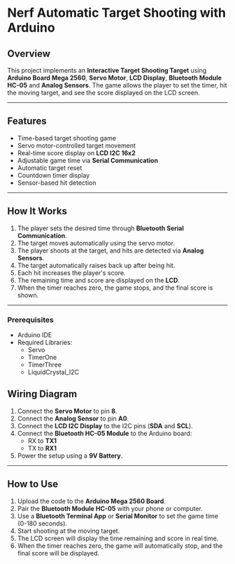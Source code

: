 # Nerf Automatic Target Shooting with Arduino

## Overview
This project implements an **Interactive Target Shooting Target** using **Arduino Board Mega 2560**, **Servo Motor**, **LCD Display**, **Bluetooth Module HC-05** and **Analog Sensors**. The game allows the player to set the timer, hit the moving target, and see the score displayed on the LCD screen.

---

## Features
- Time-based target shooting game
- Servo motor-controlled target movement
- Real-time score display on **LCD I2C 16x2**
- Adjustable game time via **Serial Communication**
- Automatic target reset
- Countdown timer display
- Sensor-based hit detection

---

## How It Works
1. The player sets the desired time through **Bluetooth Serial Communication**.
2. The target moves automatically using the servo motor.
3. The player shoots at the target, and hits are detected via **Analog Sensors**.
4. The target automatically raises back up after being hit.
5. Each hit increases the player's score.
6. The remaining time and score are displayed on the **LCD**.
7. When the timer reaches zero, the game stops, and the final score is shown.
---

### Prerequisites
- Arduino IDE
- Required Libraries:
  - Servo
  - TimerOne
  - TimerThree
  - LiquidCrystal_I2C

## Wiring Diagram
1. Connect the **Servo Motor** to pin **8**.
2. Connect the **Analog Sensor** to pin **A0**.
3. Connect the **LCD I2C Display** to the I2C pins (**SDA** and **SCL**).
4. Connect the **Bluetooth HC-05 Module** to the Arduino board:
   - RX to **TX1**
   - TX to **RX1**
5. Power the setup using a **9V Battery**.

---

## How to Use
1. Upload the code to the **Arduino Mega 2560 Board**.
2. Pair the **Bluetooth Module HC-05** with your phone or computer.
3. Use a **Bluetooth Terminal App** or **Serial Monitor** to set the game time (0-180 seconds).
4. Start shooting at the moving target.
5. The LCD screen will display the time remaining and score in real time.
6. When the timer reaches zero, the game will automatically stop, and the final score will be displayed.

